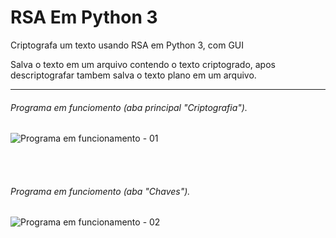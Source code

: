 # RSA Em Python 3
Criptografa um texto usando RSA em Python 3, com GUI

Salva o texto em um arquivo contendo o texto criptogrado, apos descriptografar tambem salva o texto plano em um arquivo.
<hr>

###### Programa em funciomento (aba principal "Criptografia").

![Programa em funcionamento - 01](https://user-images.githubusercontent.com/48874910/73373013-dee07100-4296-11ea-8d20-4ce62aa8d026.png)

<br>
<br>

###### Programa em funciomento (aba "Chaves").

![Programa em funcionamento - 02](https://user-images.githubusercontent.com/48874910/73384753-a2b70b80-42aa-11ea-827e-76ef71a404a1.png)
